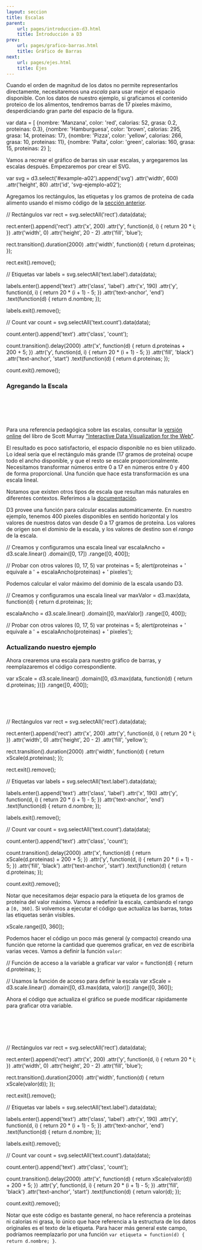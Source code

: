 ```yaml
---
layout: seccion
title: Escalas
parent:
    url: pages/introduccion-d3.html
    title: Introducción a D3
prev:
    url: pages/grafico-barras.html
    title: Gráfico de Barras
next:
    url: pages/ejes.html
    title: Ejes
---
```


Cuando el orden de magnitud de los datos no permite representarlos directamente, necesitaremos una _escala_ para usar mejor el espacio disponible. Con los datos de nuestro ejemplo, si graficamos el contenido proteico de los alimentos, tendremos barras de 17 pixeles máximo, desperdiciando gran parte del espacio de la figura.

<div class="runnable" id="code-a01">
var data = [
    {nombre: 'Manzana',     color: 'red',    calorias:  52, grasa: 0.2, proteinas:  0.3},
    {nombre: 'Hamburguesa', color: 'brown',  calorias: 295, grasa: 14,  proteinas: 17},
    {nombre: 'Pizza',       color: 'yellow', calorias: 266, grasa: 10,  proteinas: 11},
    {nombre: 'Palta',       color: 'green',  calorias: 160, grasa: 15,  proteinas:  2}
];
</div>
<script>codeBlock().editor('#code-a01').init();</script>

Vamos a recrear el gráfico de barras sin usar escalas, y argegaremos las escalas después. Empezaremos por crear el SVG.

<div class="runnable" id="code-a02">
var svg = d3.select('#example-a02').append('svg')
    .attr('width', 600)
    .attr('height', 80)
    .attr('id', 'svg-ejemplo-a02');
</div>
<script>codeBlock().editor('#code-a02').init();</script>

<div class="ejemplo">
    <div id="example-a02"></div>
</div>

Agregamos los rectángulos, las etiquetas y los gramos de proteína de cada alimento usando el mismo código de la [sección anterior]({{site.baseurl}}/{{page.prev.url}}).

<div class="runnable" id="code-a03">
// Rectángulos
var rect = svg.selectAll('rect').data(data);

rect.enter().append('rect')
    .attr('x', 200)
    .attr('y', function(d, i) { return 20 * i; })
    .attr('width', 0)
    .attr('height', 20 - 2)
    .attr('fill', 'blue');

rect.transition().duration(2000)
    .attr('width', function(d) { return d.proteinas; });

rect.exit().remove();

// Etiquetas
var labels = svg.selectAll('text.label').data(data);

labels.enter().append('text')
    .attr('class', 'label')
    .attr('x', 190)
    .attr('y', function(d, i) { return 20 * (i + 1) - 5; })
    .attr('text-anchor', 'end')
    .text(function(d) { return d.nombre; });

labels.exit().remove();

// Count
var count = svg.selectAll('text.count').data(data);

count.enter().append('text')
    .attr('class', 'count');

count.transition().delay(2000)
    .attr('x', function(d) { return d.proteinas + 200 + 5; })
    .attr('y', function(d, i) { return 20 * (i + 1) - 5; })
    .attr('fill', 'black')
    .attr('text-anchor', 'start')
    .text(function(d) { return d.proteinas; });

count.exit().remove();
</div>
<script>codeBlock().editor('#code-a03').init();</script>


### Agregando la Escala

<div class="ejemplo">
  <svg height="80px">
    <use xlink:href="#svg-ejemplo-a02" />
  </svg>
</div>

<aside>Para una referencia pedagógica sobre las escalas, consultar la <a href="http://chimera.labs.oreilly.com/books/1230000000345/ch07.html">versión online</a> del libro de Scott Murray <a href="http://shop.oreilly.com/product/0636920026938.do">"Interactive Data Visualization for the Web"</a>.</aside>

El resultado es poco satisfactorio, el espacio disponible no es bien utilizado. Lo ideal sería que el rectángulo más grande (17 gramos de proteína) ocupe todo el ancho disponible, y que el resto se escale proporcionalmente. Necesitamos transformar números entre 0 a 17 en números entre 0 y 400 de forma proporcional. Una función que hace esta transformación es una escala lineal.

<aside>Notamos que existen otros tipos de escala que resultan más naturales en diferentes contextos. Referimos a la <a href="https://github.com/mbostock/d3/wiki/Quantitative-Scales"> documentación</a>.</aside>

D3 provee una función para calcular escalas automáticamente. En nuestro ejemplo, tenemos 400 pixeles disponibles en sentido horizontal y los valores de nuestros datos van desde 0 a 17 gramos de proteína. Los valores de origen son el _dominio_ de la escala, y los valores de destino son el _rango_ de la escala.

<div class="runnable" id="code-b01">
// Creamos y configuramos una escala lineal
var escalaAncho = d3.scale.linear()
    .domain([0, 17])
    .range([0, 400]);

// Probar con otros valores (0, 17, 5)
var proteinas = 5;
alert(proteinas + ' equivale a ' + escalaAncho(proteinas) + ' pixeles');
</div>
<script>codeBlock().editor('#code-b01').init();</script>

Podemos calcular el valor máximo del dominio de la escala usando D3.

<div class="runnable" id="code-b02">
// Creamos y configuramos una escala lineal
var maxValor = d3.max(data, function(d) { return d.proteinas; });

escalaAncho = d3.scale.linear()
    .domain([0, maxValor])
    .range([0, 400]);

// Probar con otros valores (0, 17, 5)
var proteinas = 5;
alert(proteinas + ' equivale a ' + escalaAncho(proteinas) + ' pixeles');
</div>
<script>codeBlock().editor('#code-b02').init();</script>

### Actualizando nuestro ejemplo

Ahora crearemos una escala para nuestro gráfico de barras, y reemplazaremos el código correspondiente.

<div class="runnable" id="code-b03">
var xScale = d3.scale.linear()
    .domain([0, d3.max(data, function(d) { return d.proteinas; })])
    .range([0, 400]);
</div>
<script>codeBlock().editor('#code-b03').init();</script>

<div class="ejemplo">
  <svg height="80px">
    <use xlink:href="#svg-ejemplo-a02" />
  </svg>
</div>

<div class="runnable" id="code-b04">
// Rectángulos
var rect = svg.selectAll('rect').data(data);

rect.enter().append('rect')
    .attr('x', 200)
    .attr('y', function(d, i) { return 20 * i; })
    .attr('width', 0)
    .attr('height', 20 - 2)
    .attr('fill', 'yellow');

rect.transition().duration(2000)
    .attr('width', function(d) { return xScale(d.proteinas); });

rect.exit().remove();

// Etiquetas
var labels = svg.selectAll('text.label').data(data);

labels.enter().append('text')
    .attr('class', 'label')
    .attr('x', 190)
    .attr('y', function(d, i) { return 20 * (i + 1) - 5; })
    .attr('text-anchor', 'end')
    .text(function(d) { return d.nombre; });

labels.exit().remove();

// Count
var count = svg.selectAll('text.count').data(data);

count.enter().append('text')
    .attr('class', 'count');

count.transition().delay(2000)
    .attr('x', function(d) { return xScale(d.proteinas) + 200 + 5; })
    .attr('y', function(d, i) { return 20 * (i + 1) - 5; })
    .attr('fill', 'black')
    .attr('text-anchor', 'start')
    .text(function(d) { return d.proteinas; });

count.exit().remove();
</div>
<script>codeBlock().editor('#code-b04').init();</script>

Notar que necesitamos dejar espacio para la etiqueta de los gramos de proteína del valor máximo. Vamos a redefinir la escala, cambiando el rango a `[0, 360]`. Si volvemos a ejecutar el código que actualiza las barras, totas las etiquetas serán visibles.

<div class="runnable" id="code-b05">
xScale.range([0, 360]);
</div>
<script>codeBlock().editor('#code-b05').init();</script>


Podemos hacer el código un poco más general (y compacto) creando una función que retorne la cantidad que queremos graficar, en vez de escribirla varias veces. Vamos a definir la función `valor`:

<div class="runnable" id="code-b06">
// Función de acceso a la variable a graficar
var valor = function(d) { return d.proteinas; };

// Usamos la función de acceso para definir la escala
var xScale = d3.scale.linear()
    .domain([0, d3.max(data, valor)])
    .range([0, 360]);
</div>
<script>codeBlock().editor('#code-b06').init();</script>

Ahora el código que actualiza el gráfico se puede modificar rápidamente para graficar otra variable.

<div class="ejemplo">
  <svg height="80px">
    <use xlink:href="#svg-ejemplo-a02" />
  </svg>
</div>

<div class="runnable" id="code-b07">
// Rectángulos
var rect = svg.selectAll('rect').data(data);

rect.enter().append('rect')
    .attr('x', 200)
    .attr('y', function(d, i) { return 20 * i; })
    .attr('width', 0)
    .attr('height', 20 - 2)
    .attr('fill', 'blue');

rect.transition().duration(2000)
    .attr('width', function(d) { return xScale(valor(d)); });

rect.exit().remove();

// Etiquetas
var labels = svg.selectAll('text.label').data(data);

labels.enter().append('text')
    .attr('class', 'label')
    .attr('x', 190)
    .attr('y', function(d, i) { return 20 * (i + 1) - 5; })
    .attr('text-anchor', 'end')
    .text(function(d) { return d.nombre; });

labels.exit().remove();

// Count
var count = svg.selectAll('text.count').data(data);

count.enter().append('text')
    .attr('class', 'count');

count.transition().delay(2000)
    .attr('x', function(d) { return xScale(valor(d)) + 200 + 5; })
    .attr('y', function(d, i) { return 20 * (i + 1) - 5; })
    .attr('fill', 'black')
    .attr('text-anchor', 'start')
    .text(function(d) { return valor(d); });

count.exit().remove();
</div>
<script>codeBlock().editor('#code-b07').init();</script>

Notar que este código es bastante general, no hace referencia a proteínas ni calorías ni grasa, lo único que hace referencia a la estructura de los datos originales es el texto de la etiqueta. Para hacer más general este campo, podríamos reemplazarlo por una función `var etiqueta = function(d) { return d.nombre; }`.
